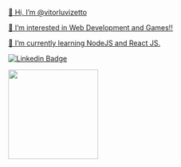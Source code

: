 
<div>
    <a href="https://github.com/vitorluvizetto">
    <div height="180em">
    <p>👋 Hi, I’m @vitorluvizetto</p>
    <p> 👀 I’m interested in Web Development and Games!!</p>
    <p>🌱 I’m currently learning NodeJS and React JS. </p>
 
[![Linkedin Badge](https://img.shields.io/badge/-Vitor%20Luvizetto-blue?style=flat-square&logo=Linkedin&logoColor=white&link=https://www.linkedin.com/in/vitor-luvizetto-04abb1135/)](https://www.linkedin.com/in/vitor-luvizetto-04abb1135/)
</div>
  <img height="180em" src="https://github-readme-stats.vercel.app/api/top-langs/?username=vitorluvizetto&layout=compact&langs_count=6&theme=dracula"/>
<div>





<!---
vitorluvizetto/vitorluvizetto is a ✨ special ✨ repository because its `README.md` (this file) appears on your GitHub profile.
You can click the Preview link to take a look at your changes.
--->
